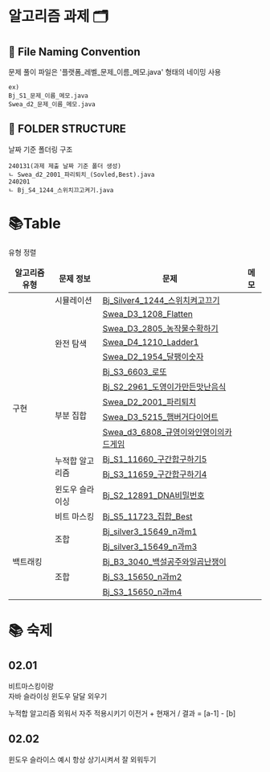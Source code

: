 # 알고리즘 과제 🗂️


## 📝 File Naming Convention
문제 풀이 파일은 '플랫폼_레벨_문제_이름_메모.java' 형태의 네이밍 사용
```
ex)
Bj_S1_문제_이름_메모.java
Swea_d2_문제_이름_메모.java
```

## 📁 FOLDER STRUCTURE
날짜 기준 폴더링 구조
```
240131(과제 제출 날짜 기준 폴더 생성)
ㄴ Swea_d2_2001_파리퇴치_(Sovled,Best).java
240201
ㄴ Bj_S4_1244_스위치끄고켜기.java
```

# 📚Table
유형 정렬

[//]: # (<td colspan="2">내용</td>)
[//]: # (<td rowspan="3">내용</td>)
<table>
  <thead align="center">
    <tr>
        <td><b>알고리즘 유형</b></td>
        <td><b>문제 정보</b></td>
        <td><b>문제</b></td>
        <td><b>메모</b></td>
    </tr>
  </thead>

  <tbody>
    <tr>
      <td rowspan="14">구현</td>  <!-- 구현 -->
      <td>시뮬레이션</td>
      <td><a href="https://github.com/sihyunjojo/java_algo/blob/main/algo_240130/src/Bj_Silver4_1244_스위치켜고끄기.java">Bj_Silver4_1244_스위치켜고끄기</a></td>
      <td></td>
    </tr>
    <tr>
      <td rowspan="5">완전 탐색</td> <!-- 완전 탐색 -->
      <td><a href="https://github.com/sihyunjojo/java_algo/blob/main/algo_240130/src/Swea_D3_1208_Flatten.java">Swea_D3_1208_Flatten</a></td>
      <td></td>
    </tr>
    <tr>
      <td><a href="https://github.com/sihyunjojo/java_algo/blob/main/algo_240130/src/Swea_D3_2805_농작물수확하기.java">Swea_D3_2805_농작물수확하기</a></td>
      <td></td>
    </tr>
    <tr>
      <td><a href="https://github.com/sihyunjojo/java_algo/blob/main/algo_240130/src/Swea_D4_1210_Ladder1.java">Swea_D4_1210_Ladder1</a></td>
      <td></td>
    </tr>
     <tr>
      <td><a href="https://github.com/sihyunjojo/java_algo/blob/main/algo_240131/src/Swea_D2_1954_달팽이숫자.java">Swea_D2_1954_달팽이숫자</a></td>
      <td></td>
    </tr>
    <tr>
      <td><a href="https://github.com/sihyunjojo/java_algo/blob/main/algo_240131/src/Bj_S3_6603_로또.java">Bj_S3_6603_로또</a></td>
      <td></td>
    </tr>
    <tr>
      <td rowspan="4">부분 집합</td> <!-- 완전 탐색 -->
      <td><a href="https://github.com/sihyunjojo/java_algo/blob/main/algo_240201/src/Bj_S2_2961_도영이가만든맛난음식.java">Bj_S2_2961_도영이가만든맛난음식</a></td>
      <td></td>
    </tr>
    <tr>
      <td><a href="https://github.com/sihyunjojo/java_algo/blob/main/algo_240201/src/Swea_D2_2001_파리퇴치.java">Swea_D2_2001_파리퇴치</a></td>
      <td></td>
    </tr>
    <tr>
      <td><a href="https://github.com/sihyunjojo/java_algo/blob/main/algo_240201/src/Swea_D3_5215_햄버거다이어트.ja">Swea_D3_5215_햄버거다이어트</a></td>
      <td></td>
    </tr>
    <tr>
      <td><a href="https://github.com/sihyunjojo/java_algo/blob/main/algo_240201/src/Swea_d3_6808_규영이와인영이의카드게임.java">Swea_d3_6808_규영이와인영이의카드게임</a></td>
      <td></td>
    </tr>
    <tr>
      <td rowspan="2">누적합 알고리즘</td> <!-- 비트 마스킹 -->
      <td><a href="https://github.com/sihyunjojo/java_algo/blob/main/algo_240131/src/Bj_S1_11660_구간합구하기5.java">Bj_S1_11660_구간합구하기5</a></td>
      <td></td>
    </tr>
    <tr>
      <td><a href="https://github.com/sihyunjojo/java_algo/blob/main/algo_240131/src/Bj_S3_11659_구간합구하기4.java">Bj_S3_11659_구간합구하기4</a></td>
      <td></td>
    </tr>
    <tr>
      <td rowspan="1">윈도우 슬라이싱</td> <!-- 완전 탐색 -->
      <td><a href="https://github.com/sihyunjojo/java_algo/blob/main/algo_240201/src/Bj_S2_12891_DNA비밀번호.java">Bj_S2_12891_DNA비밀번호</a></td></a></td>
      <td></td>
    </tr>
    <tr>
      <td rowspan="1">비트 마스킹</td> <!-- 완전 탐색 -->
      <td><a href="https://github.com/sihyunjojo/java_algo/blob/main/algo_240201/src/Bj_S5_11723_집합_Best.java">Bj_S5_11723_집합_Best</a></td>
      <td></td>
    </tr>
    <tr>
      <td rowspan="5">백트래킹</td>  <!-- 백트래킹 -->
      <td rowspan="2">조합</td> <!-- 비트 마스킹 -->
      <td><a href="https://github.com/sihyunjojo/java_algo/blob/main/algo_240130/src/Bj_Silver3_15649_n%EA%B3%BCm1.java">Bj_silver3_15649_n과m1</a></td>
      <td></td>
    </tr>
    <tr>
      <td><a href="https://github.com/sihyunjojo/java_algo/blob/main/algo_240130/src/Bj_Silver3_15651_n과m3.java">Bj_silver3_15649_n과m3</a></td>
      <td></td>
    </tr>
    <tr>
      <td rowspan="3">조합</td> <!-- 비트 마스킹 -->
      <td><a href="https://github.com/sihyunjojo/java_algo/blob/main/algo_240131/src/Bj_B3_3040_백설공주와일곱난쟁이.java">Bj_B3_3040_백설공주와일곱난쟁이</a></td>
      <td></td>
    </tr>
     <tr>
      <td><a href="https://github.com/sihyunjojo/java_algo/blob/main/algo_240131/src/Bj_S3_15650_n과m2.java">Bj_S3_15650_n과m2</a></td>
      <td></td>
    </tr> 
    <tr>
      <td><a href="https://github.com/sihyunjojo/java_algo/blob/main/algo_240131/src/Bj_S3_15650_n과m4.java">Bj_S3_15650_n과m4</a></td>
      <td></td>
    </tr>
  </tbody>
</table>




# 📚 숙제

## 02.01
비트마스킹이랑  
자바 슬라이싱 윈도우 달달 외우기 

누적합 알고리즘 외워서 자주 적용시키기 
이전거 + 현재거 / 결과 = [a-1] - [b]

## 02.02
윈도우 슬라이스 예시 항상 상기시켜서 잘 외워두기




[//]: # (# 📚 Homework)

[//]: # (<table>)

[//]: # (  <thead align="center">)

[//]: # (    <tr>)

[//]: # (      <td><b>날짜</b></td>)

[//]: # (      <td><b>코드 위치</b></td>)

[//]: # (      <td><b>메모</b></td>)

[//]: # (    </tr>)

[//]: # (  </thead>)

[//]: # (  <tbod>)

[//]: # (    <tr>)

[//]: # (      <td>240130</td>)

[//]: # (      <td><a href="https://lab.ssafy.com/si4018/algo_hw/-/blob/master/240130/Bj_silver4_1244_%EC%8A%A4%EC%9C%84%EC%B9%98%EB%81%84%EA%B3%A0%EC%BC%9C%EA%B8%B0.java">Bj_silver4_1244_스위치키고켜기</a></td>)

[//]: # (      <td>for문 마지막 인자 리팩토링</td>)

[//]: # (    </tr>)

[//]: # (    <tr>)

[//]: # (      <td>240131</td>)

[//]: # (      <td><a href="https://lab.ssafy.com/si4018/algo_hw/-/blob/master/240131/Swea_d2_1954_%EB%8B%AC%ED%8C%BD%EC%9D%B4%ED%87%B4%EC%B9%98.java">Swea_d2_1954_달팽이퇴치</a></td>)

[//]: # (      <td>빙글빙글</td>)

[//]: # (    </tr>)

[//]: # (    <tr>)

[//]: # (      <td>240201</td>)

[//]: # (      <td><a href="https://lab.ssafy.com/si4018/algo_hw/-/blob/master/240201/Swea_d2_2001_%ED%8C%8C%EB%A6%AC%ED%87%B4%EC%B9%98.java">Swea_d2_2001_파리퇴치</a></td>)

[//]: # (      <td>누적합 알고리즘</td>)

[//]: # (    </tr>)

[//]: # (  </tbody>)

[//]: # (</table>)

